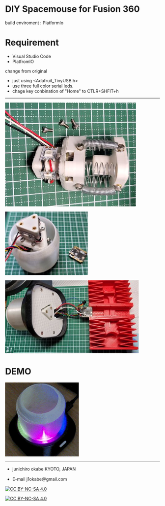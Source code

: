 # DIY Spacemouse for Fusion 360
build enviroment : PlatformIo


# Requirement
* Visual Studio Code
* PlatfromIO


change from original
- just using <Adafruit_TinyUSB.h>
- use three full color serial leds.
- chage key conbination of "Home" to CTLR+SHFIT+h

---
![stem](Images/stem.jpg "stem")

![knob](Images/knob.jpg "knob")

![wire_soldering](Images/wire_soldering.jpg "wire_soldering")

# DEMO
![idleing rainbow](Images/idleing_color.gif "rainbow")

---
* junichiro okabe  KYOTO, JAPAN 

* E-mail j1okabe＠gmail.com


[![CC BY-NC-SA 4.0][cc-by-nc-sa-shield]][cc-by-nc-sa]

[![CC BY-NC-SA 4.0][cc-by-nc-sa-image]][cc-by-nc-sa]

[cc-by-nc-sa]: http://creativecommons.org/licenses/by-nc-sa/4.0/
[cc-by-nc-sa-image]: https://licensebuttons.net/l/by-nc-sa/4.0/88x31.png
[cc-by-nc-sa-shield]: https://img.shields.io/badge/License-CC%20BY--NC--SA%204.0-lightgrey.svg
